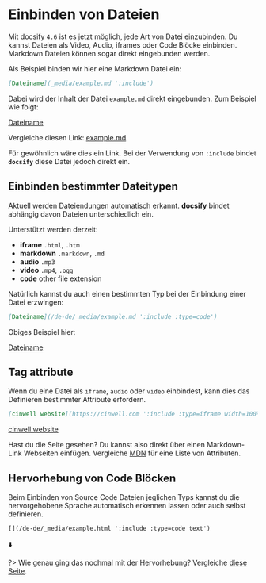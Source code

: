 # Einbinden von Dateien

Mit docsify `4.6` ist es jetzt möglich, jede Art von Datei einzubinden.
Du kannst Dateien als Video, Audio, iframes oder Code Blöcke einbinden. Markdown Dateien können sogar direkt eingebunden werden.

Als Beispiel binden wir hier eine Markdown Datei ein:

```markdown
[Dateiname](_media/example.md ':include')
```

Dabei wird der Inhalt der Datei `example.md` direkt eingebunden. Zum Beispiel wie folgt:

[Dateiname](_media/example.md ':include')

Vergleiche diesen Link: [example.md](_media/example.md ':ignore').

Für gewöhnlich wäre dies ein Link. Bei der Verwendung von `:include` bindet **`docsify`** diese Datei jedoch direkt ein.

## Einbinden bestimmter Dateitypen

Aktuell werden Dateiendungen automatisch erkannt. **docsify** bindet abhängig davon Dateien unterschiedlich ein.

Unterstützt werden derzeit:

* **iframe** `.html`, `.htm`
* **markdown** `.markdown`, `.md`
* **audio** `.mp3`
* **video** `.mp4`, `.ogg`
* **code** other file extension

Natürlich kannst du auch einen bestimmten Typ bei der Einbindung einer Datei erzwingen:

```markdown
[Dateiname](/de-de/_media/example.md ':include :type=code')
```

Obiges Beispiel hier:

[Dateiname](/de-de/_media/example.md ':include :type=code')

## Tag attribute

Wenn du eine Datei als `iframe`, `audio` oder `video` einbindest, kann dies das Definieren bestimmter Attribute erfordern.

```markdown
[cinwell website](https://cinwell.com ':include :type=iframe width=100% height=400px')
```

[cinwell website](https://cinwell.com ':include :type=iframe width=100% height=400px')

Hast du die Seite gesehen? Du kannst also direkt über einen Markdown-Link Webseiten einfügen. Vergleiche [MDN](https://developer.mozilla.org/en-US/docs/Web/HTML/Element/iframe) für eine Liste von Attributen.

## Hervorhebung von Code Blöcken

Beim Einbinden von Source Code Dateien jeglichen Typs kannst du die hervorgehobene Sprache automatisch erkennen lassen oder auch selbst definieren.

```markdown
[](/de-de/_media/example.html ':include :type=code text')
```

⬇️

[](/de-de/_media/example.html ':include :type=code text')

?> Wie genau ging das nochmal mit der Hervorhebung? Vergleiche [diese Seite](language-highlight.md).
